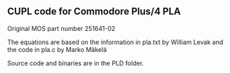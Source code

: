 ## CUPL code for Commodore Plus/4 PLA 
Original MOS part number 251641-02

The equations are based on the information in pla.txt by William Levak and the code in pla.c by Marko Mäkelä

Source code and binaries are in the PLD folder.